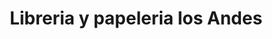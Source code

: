 ---
title: "Libreria y papeleria los Andes"
url: /chiquinquira/libreria-y-papeleria-los-andes/
shop: Schreibwaren
---
